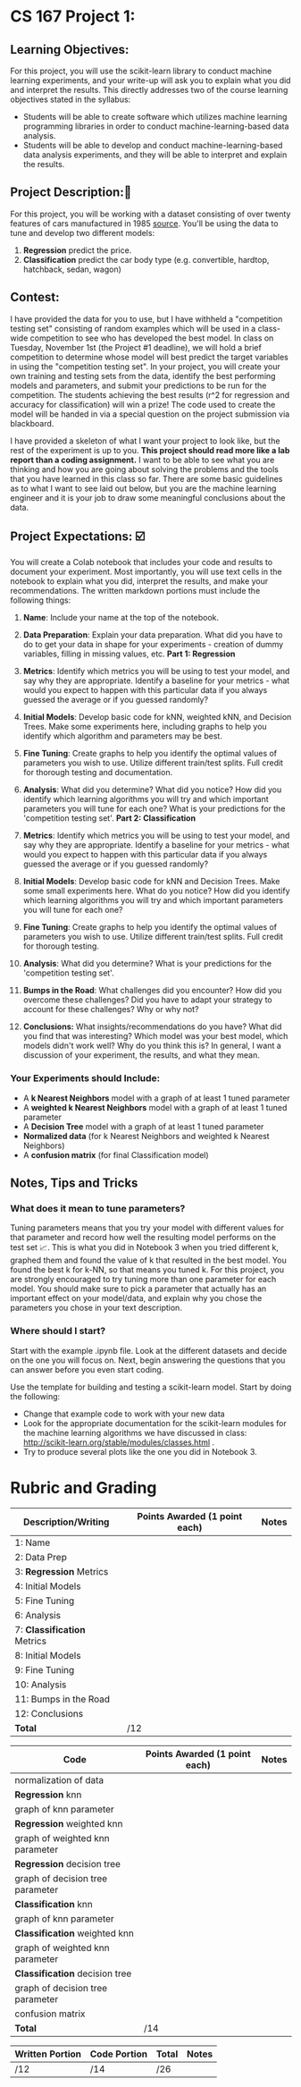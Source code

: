 # CS 167 Project 1: 
## Learning Objectives: 
For this project, you will use the scikit-learn library to conduct machine learning experiments, and your write-up will ask you to explain what you did and interpret the results. This directly addresses two of the course learning objectives stated in the syllabus:
- Students will be able to create software which utilizes machine learning programming libraries in order to conduct machine-learning-based data analysis.
- Students will be able to develop and conduct machine-learning-based data analysis experiments, and they will be able to interpret and explain the results.

## Project Description:🚗
For this project, you will be working with a dataset consisting of over twenty features of cars manufactured in 1985 [source](https://archive.ics.uci.edu/ml/datasets/automobile). You'll be using the data to tune and develop two different models:
1. **Regression** predict the price.
2. **Classification** predict the car body type (e.g. convertible, hardtop, hatchback, sedan, wagon)

## Contest:
I have provided the data for you to use, but I have withheld a "competition testing set" consisting of random examples which will be used in a class-wide competition to see who has developed the best model. In class on Tuesday, November 1st (the Project #1 deadline), we will hold a brief competition to determine whose model will best predict the target variables in using the "competition testing set". In your project, you will create your own training and testing sets from the data, identify the best performing models and parameters, and submit your predictions to be run for the competition. The students achieving the best results (r^2 for regression and accuracy for classification) will win a prize! The code used to create the model will be handed in via a special question on the project submission via blackboard.

I have provided a skeleton of what I want your project to look like, but the rest of the experiment is up to you. **This project should read more like a lab report than a coding assignment.** I want to be able to see what you are thinking and how you are going about solving the problems and the tools that you have learned in this class so far. There are some basic guidelines as to what I want to see laid out below, but you are the machine learning engineer and it is your job to draw some meaningful conclusions about the data. 

## Project Expectations: ☑️
You will create a Colab notebook that includes your code and results to document your experiment. Most importantly, you will use text cells in the notebook to explain what you did, interpret the results, and make your recommendations. The written markdown portions must include the following things:
1. **Name**: Include your name at the top of the notebook. 
2. **Data Preparation**: Explain your data preparation. What did you have to do to get your data in shape for your experiments - creation of dummy variables, filling in missing values, etc.
**Part 1: Regression**
3. **Metrics**: Identify which metrics you will be using to test your model, and say why they are appropriate. Identify a baseline for your metrics - what would you expect to happen with this particular data if you always guessed the average or if you guessed randomly?
4. **Initial Models**: Develop basic code for kNN, weighted kNN, and Decision Trees. Make some experiments here, including graphs to help you identify which algorithm and parameters may be best. 
5. **Fine Tuning**: Create graphs to help you identify the optimal values of parameters you wish to use. Utilize different train/test splits. Full credit for thorough testing and documentation.
6. **Analysis**: What did you determine? What did you notice? How did you identify which learning algorithms you will try and which important parameters you will tune for each one? What is your predictions for the 'competition testing set'.
**Part 2: Classification**
7. **Metrics**: Identify which metrics you will be using to test your model, and say why they are appropriate. Identify a baseline for your metrics - what would you expect to happen with this particular data if you always guessed the average or if you guessed randomly?
8. **Initial Models**: Develop basic code for kNN and Decision Trees. Make some small experiments here. What do you notice? How did you identify which learning algorithms you will try and which important parameters you will tune for each one? 
9. **Fine Tuning**: Create graphs to help you identify the optimal values of parameters you wish to use. Utilize different train/test splits. Full credit for thorough testing.
10. **Analysis**: What did you determine? What is your predictions for the 'competition testing set'.

11. **Bumps in the Road**: What challenges did you encounter? How did you overcome these challenges? Did you have to adapt your strategy to account for these challenges? Why or why not?
12. **Conclusions:** What insights/recommendations do you have? What did you find that was interesting? Which model was your best model, which models didn't work well? Why do you think this is? In general, I want a discussion of your experiment, the results, and what they mean.

### Your Experiments should Include:
- A **k Nearest Neighbors** model with a graph of at least 1 tuned parameter
- A **weighted k Nearest Neighbors** model with a graph of at least 1 tuned parameter
- A **Decision Tree** model with a graph of at least 1 tuned parameter
- **Normalized data** (for k Nearest Neighbors and weighted k Nearest Neighbors) 
- A **confusion matrix** (for final Classification model)

## Notes, Tips and Tricks

### What does it mean to tune parameters?
Tuning parameters means that you try your model with different values for that parameter and record how well the resulting model performs on the test set 📈. This is what you did in Notebook 3 when you tried different k, graphed them and found the value of k that resulted in the best model. You found the best k for k-NN, so that means you tuned k. For this project, you are strongly encouraged to try tuning more than one parameter for each model. You should make sure to pick a parameter that actually has an important effect on your model/data, and explain why you chose the parameters you chose in your text description.

### Where should I start?
Start with the example .ipynb file. Look at the different datasets and decide on the one you will focus on. Next, begin answering the questions that you can answer before you even start coding.

Use the template for building and testing a scikit-learn model. Start by doing the following:
- Change that example code to work with your new data
- Look for the appropriate documentation for the scikit-learn modules for the machine learning algorithms we have discussed in class: http://scikit-learn.org/stable/modules/classes.html .
- Try to produce several plots like the one you did in Notebook 3.

# Rubric and Grading
| **Description/Writing**  |**Points Awarded** (1 point each)  |**Notes** |
| ------------------------------- | ------------------- | --------- |
| 1: Name                         |        |    |
| 2: Data Prep                    |        |    | 
| 3: **Regression** Metrics       |        |    |
| 4: Initial Models               |        |    | 
| 5: Fine Tuning                  |        |    |
| 6: Analysis                     |        |    |
| 7: **Classification** Metrics   |        |    |
| 8: Initial Models               |        |    | 
| 9: Fine Tuning                  |        |    |
| 10: Analysis                     |        |    |
| 11: Bumps in the Road            |        |    | 
| 12: Conclusions                  |        |    |
| <b>Total                        |       /12 | </b>   |


| **Code**  | **Points Awarded**  (1 point each) | **Notes** |
| --------- | ------------------- | --------- |
| normalization of data           |        |    |
| **Regression** knn              |        |    |
| graph of knn parameter          |        |    | 
| **Regression** weighted knn                    |        |    |
| graph of weighted knn parameter |        |    | 
| **Regression** decision tree                   |        |    |
| graph of decision tree parameter|        |    | 
| **Classification** knn          |        |    |
| graph of knn parameter          |        |    | 
| **Classification** weighted knn                    |        |    |
| graph of weighted knn parameter |        |    | 
| **Classification** decision tree                   |        |    |
| graph of decision tree parameter|        |    | 
| confusion matrix                |        |    | 
| <b>Total      |       /14 | </b>   |

| **Written Portion**  | **Code Portion**   | **Total** |**Notes** |
| --------- | ------------------- | --------- |--------- |
|         /12  |                 /14    |        /26   |           |

